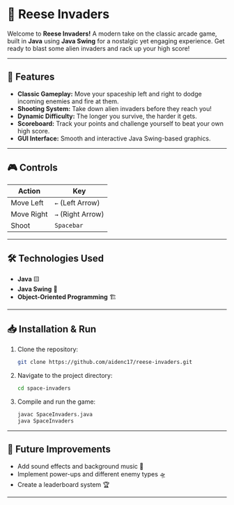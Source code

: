 # 👾 Reese Invaders

Welcome to **Reese Invaders!** A modern take on the classic arcade game, built in **Java** using **Java Swing** for a nostalgic yet engaging experience. Get ready to blast some alien invaders and rack up your high score!

---

## 🚀 Features
- **Classic Gameplay:** Move your spaceship left and right to dodge incoming enemies and fire at them.
- **Shooting System:** Take down alien invaders before they reach you!
- **Dynamic Difficulty:** The longer you survive, the harder it gets.
- **Scoreboard:** Track your points and challenge yourself to beat your own high score.
- **GUI Interface:** Smooth and interactive Java Swing-based graphics.

---

## 🎮 Controls
| Action       | Key |
|-------------|------|
| Move Left   | `←` (Left Arrow) |
| Move Right  | `→` (Right Arrow) |
| Shoot       | `Spacebar` |

---

## 🛠 Technologies Used
- **Java** 🟨
- **Java Swing** 🎨
- **Object-Oriented Programming** 🏗️

---

## 📥 Installation & Run
1. Clone the repository:
   ```sh
   git clone https://github.com/aidenc17/reese-invaders.git
   ```
2. Navigate to the project directory:
   ```sh
   cd space-invaders
   ```
3. Compile and run the game:
   ```sh
   javac SpaceInvaders.java
   java SpaceInvaders
   ```

---


## 🎯 Future Improvements
- Add sound effects and background music 🎵
- Implement power-ups and different enemy types 🛸
- Create a leaderboard system 🏆

---

